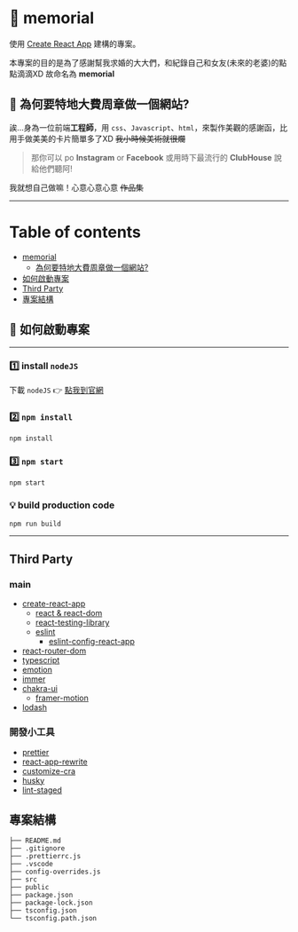 # 📝 memorial
使用 [Create React App](https://github.com/facebook/create-react-app)
建構的專案。

本專案的目的是為了感謝幫我求婚的大大們，和紀錄自己和女友(未來的老婆)的點點滴滴XD
故命名為 **memorial**

## 🤔 為何要特地大費周章做一個網站?
誒...身為一位前端**工程師**，用 `css`、`Javascript`、`html`，來製作美觀的感謝函，比用手做美美的卡片簡單多了XD ~~我小時候美術就很爛~~

> 那你可以 po **Instagram** or **Facebook** 或用時下最流行的 **ClubHouse** 說給他們聽阿!

我就想自己做嘛！心意心意心意 ~~作品集~~

---

# Table of contents
<!--ts-->
* [memorial](#memorial)
  * [為何要特地大費周章做一個網站?](#為何要特地大費周章做一個網站?)
* [如何啟動專案](#如何啟動專案)
* [Third Party](#third-party)
* [專案結構](#專案結構)
<!--td-->

    

## 🚀 如何啟動專案

---

### 1️⃣ install `nodeJS`
下載 `nodeJS` 👉 [點我到官網](https://nodejs.org/en/)

### 2️⃣ `npm install`
```shell
npm install
```

### 3️⃣ `npm start`
```shell
npm start
```

### 💡 build production code
```shell
npm run build
```
---
## Third Party
### main
* [create-react-app](https://facebook.github.io/create-react-app/docs/getting-started)
   * [react & react-dom](https://reactjs.org/)
   * [react-testing-library](https://testing-library.com/docs/react-testing-library/intro/)
   * [eslint](https://eslint.org/)
     * [eslint-config-react-app](https://www.npmjs.com/package/eslint-config-react-app)
* [react-router-dom](https://reactrouter.com/web/guides/quick-start) 
* [typescript](https://www.typescriptlang.org/)
* [emotion](https://emotion.sh/docs/introduction)
* [immer](https://immerjs.github.io/immer/docs/introduction)
* [chakra-ui](https://chakra-ui.com/docs/getting-started)
  * [framer-motion](https://www.framer.com/motion/)
* [lodash](https://lodash.com/)
### 開發小工具
* [prettier](https://prettier.io/)
* [react-app-rewrite](https://www.npmjs.com/package/react-app-rewired)
* [customize-cra](https://www.npmjs.com/package/customize-cra)
* [husky](https://typicode.github.io/husky/#/)
* [lint-staged](https://github.com/okonet/lint-staged)


## 專案結構
```
├── README.md
├── .gitignore
├── .prettierrc.js
├── .vscode
├── config-overrides.js
├── src
├── public
├── package.json
├── package-lock.json
├── tsconfig.json
└── tsconfig.path.json
```
